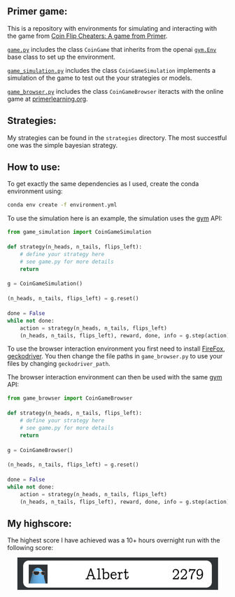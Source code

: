 ## Primer game:

This is a repository with environments for simulating and interacting with the game from [Coin Flip Cheaters: A game from Primer](https://www.youtube.com/watch?v=QC91Bf8hQVo).

[`game.py`](game.py) includes the class `CoinGame` that inherits from the openai [`gym.Env`](https://github.com/openai/gym/blob/master/gym/core.py) base class to set up the environment.

[`game_simulation.py`](game_simulation.py) includes the class `CoinGameSimulation` implements a simulation of the game to test out the your strategies or models.

[`game_browser.py`](game_browser.py) includes the class `CoinGameBrowser` iteracts with the online game at [primerlearning.org](https://primerlearning.org/).

## Strategies:

My strategies can be found in the `strategies` directory.
The most succestful one was the simple bayesian strategy.

## How to use:

To get exactly the same dependencies as I used, create the conda environment using:

```bash
conda env create -f environment.yml
```

To use the simulation here is an example, the simulation uses the [gym](https://github.com/openai/gym/) API:

```python
from game_simulation import CoinGameSimulation

def strategy(n_heads, n_tails, flips_left):
    # define your strategy here
    # see game.py for more details
    return 

g = CoinGameSimulation()

(n_heads, n_tails, flips_left) = g.reset()

done = False
while not done:
    action = strategy(n_heads, n_tails, flips_left)
    (n_heads, n_tails, flips_left), reward, done, info = g.step(action)
```	

To use the browser interaction environment you first need to install [FireFox](https://www.mozilla.org/en-US/firefox/new/), [geckodriver](https://github.com/mozilla/geckodriver/releases/).
You then change the file paths in `game_browser.py` to use your files by changing `geckodriver_path`.

The browser interaction environment can then be used with the same [gym](https://github.com/openai/gym/) API:

```python
from game_browser import CoinGameBrowser

def strategy(n_heads, n_tails, flips_left):
    # define your strategy here
    # see game.py for more details
    return 

g = CoinGameBrowser()

(n_heads, n_tails, flips_left) = g.reset()

done = False
while not done:
    action = strategy(n_heads, n_tails, flips_left)
    (n_heads, n_tails, flips_left), reward, done, info = g.step(action)
```	

## My highscore:

The highest score I have achieved was a 10+ hours overnight run with the following score:

<p align="center" title = "My highscore">
  <img src="assets/highscore.png" />
</p>
